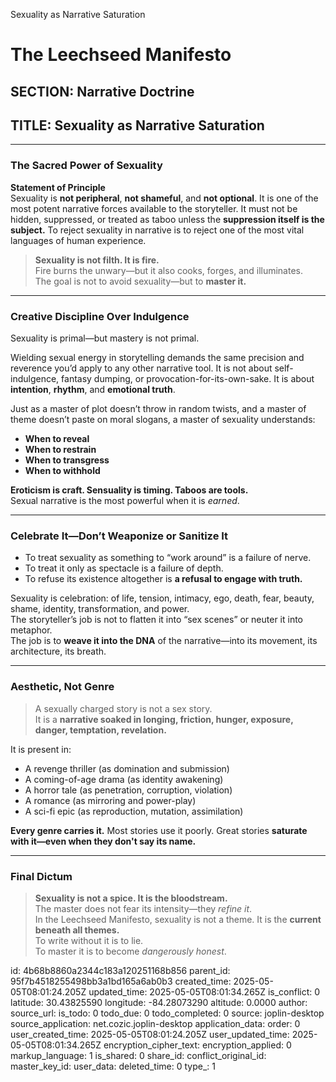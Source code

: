 Sexuality as Narrative Saturation

# The Leechseed Manifesto  
## SECTION: Narrative Doctrine  
## TITLE: Sexuality as Narrative Saturation

---

### **The Sacred Power of Sexuality**

**Statement of Principle**  
Sexuality is **not peripheral**, **not shameful**, and **not optional**. It is one of the most potent narrative forces available to the storyteller. It must not be hidden, suppressed, or treated as taboo unless the **suppression itself is the subject.** To reject sexuality in narrative is to reject one of the most vital languages of human experience.

> **Sexuality is not filth. It is fire.**  
> Fire burns the unwary—but it also cooks, forges, and illuminates.  
> The goal is not to avoid sexuality—but to **master it.**

---

### **Creative Discipline Over Indulgence**

Sexuality is primal—but mastery is not primal.

Wielding sexual energy in storytelling demands the same precision and reverence you’d apply to any other narrative tool. It is not about self-indulgence, fantasy dumping, or provocation-for-its-own-sake. It is about **intention**, **rhythm**, and **emotional truth**.

Just as a master of plot doesn’t throw in random twists, and a master of theme doesn’t paste on moral slogans, a master of sexuality understands:

- **When to reveal**  
- **When to restrain**  
- **When to transgress**  
- **When to withhold**

**Eroticism is craft. Sensuality is timing. Taboos are tools.**  
Sexual narrative is the most powerful when it is *earned*.

---

### **Celebrate It—Don’t Weaponize or Sanitize It**

- To treat sexuality as something to “work around” is a failure of nerve.  
- To treat it only as spectacle is a failure of depth.  
- To refuse its existence altogether is **a refusal to engage with truth.**

Sexuality is celebration: of life, tension, intimacy, ego, death, fear, beauty, shame, identity, transformation, and power.  
The storyteller’s job is not to flatten it into “sex scenes” or neuter it into metaphor.  
The job is to **weave it into the DNA** of the narrative—into its movement, its architecture, its breath.

---

### **Aesthetic, Not Genre**

> A sexually charged story is not a sex story.  
> It is a **narrative soaked in longing, friction, hunger, exposure, danger, temptation, revelation.**

It is present in:
- A revenge thriller (as domination and submission)  
- A coming-of-age drama (as identity awakening)  
- A horror tale (as penetration, corruption, violation)  
- A romance (as mirroring and power-play)  
- A sci-fi epic (as reproduction, mutation, assimilation)

**Every genre carries it.** Most stories use it poorly. Great stories **saturate with it—even when they don't say its name.**

---

### **Final Dictum**

> **Sexuality is not a spice. It is the bloodstream.**  
> The master does not fear its intensity—they *refine it*.  
> In the Leechseed Manifesto, sexuality is not a theme. It is the **current beneath all themes.**  
> To write without it is to lie.  
> To master it is to become *dangerously honest*.


id: 4b68b8860a2344c183a120251168b856
parent_id: 95f7b4518255498bb3a1bd165a6ab0b3
created_time: 2025-05-05T08:01:24.205Z
updated_time: 2025-05-05T08:01:34.265Z
is_conflict: 0
latitude: 30.43825590
longitude: -84.28073290
altitude: 0.0000
author: 
source_url: 
is_todo: 0
todo_due: 0
todo_completed: 0
source: joplin-desktop
source_application: net.cozic.joplin-desktop
application_data: 
order: 0
user_created_time: 2025-05-05T08:01:24.205Z
user_updated_time: 2025-05-05T08:01:34.265Z
encryption_cipher_text: 
encryption_applied: 0
markup_language: 1
is_shared: 0
share_id: 
conflict_original_id: 
master_key_id: 
user_data: 
deleted_time: 0
type_: 1